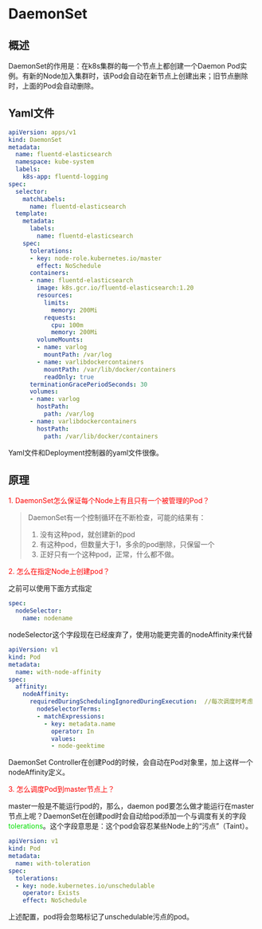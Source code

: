 # DaemonSet

## 概述

DaemonSet的作用是：在k8s集群的每一个节点上都创建一个Daemon Pod实例。有新的Node加入集群时，该Pod会自动在新节点上创建出来；旧节点删除时，上面的Pod会自动删除。

## Yaml文件

```yaml
apiVersion: apps/v1
kind: DaemonSet
metadata:
  name: fluentd-elasticsearch
  namespace: kube-system
  labels:
    k8s-app: fluentd-logging
spec:
  selector:
    matchLabels:
      name: fluentd-elasticsearch
  template:
    metadata:
      labels:
        name: fluentd-elasticsearch
    spec:
      tolerations:
      - key: node-role.kubernetes.io/master
        effect: NoSchedule
      containers:
      - name: fluentd-elasticsearch
        image: k8s.gcr.io/fluentd-elasticsearch:1.20
        resources:
          limits:
            memory: 200Mi
          requests:
            cpu: 100m
            memory: 200Mi
        volumeMounts:
        - name: varlog
          mountPath: /var/log
        - name: varlibdockercontainers
          mountPath: /var/lib/docker/containers
          readOnly: true
      terminationGracePeriodSeconds: 30
      volumes:
      - name: varlog
        hostPath:
          path: /var/log
      - name: varlibdockercontainers
        hostPath:
          path: /var/lib/docker/containers

```

Yaml文件和Deployment控制器的yaml文件很像。

## 原理

<font color=red>1. DaemonSet怎么保证每个Node上有且只有一个被管理的Pod？</font>

> DaemonSet有一个控制循环在不断检查，可能的结果有：
>
> 1. 没有这种pod，就创建新的pod
> 2. 有这种pod，但数量大于1，多余的pod删除，只保留一个
> 3. 正好只有一个这种pod，正常，什么都不做。

<font color=red>2. 怎么在指定Node上创建pod？</font>

之前可以使用下面方式指定

```yaml
spec:
  nodeSelector:
    name: nodename
```

nodeSelector这个字段现在已经废弃了，使用功能更完善的nodeAffinity来代替

```yaml
apiVersion: v1
kind: Pod
metadata:
  name: with-node-affinity
spec:
  affinity:
    nodeAffinity:
      requiredDuringSchedulingIgnoredDuringExecution:  //每次调度时考虑
        nodeSelectorTerms:
        - matchExpressions:
          - key: metadata.name
            operator: In
            values:
            - node-geektime

```

DaemonSet Controller在创建Pod的时候，会自动在Pod对象里，加上这样一个nodeAffinity定义。

<font color=red>3. 怎么调度Pod到master节点上？</font>

master一般是不能运行pod的，那么，daemon pod要怎么做才能运行在master节点上呢？DaemonSet在创建pod时会自动给pod添加一个与调度有关的字段<font color=lsdf>tolerations</font>。这个字段意思是：这个pod会容忍某些Node上的“污点”（Taint）。

```yaml
apiVersion: v1
kind: Pod
metadata:
  name: with-toleration
spec:
  tolerations:
  - key: node.kubernetes.io/unschedulable
    operator: Exists
    effect: NoSchedule

```

上述配置，pod将会忽略标记了unschedulable污点的pod。



